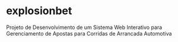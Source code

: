 # explosionbet
Projeto de Desenvolvimento de um Sistema Web Interativo para Gerenciamento de Apostas para Corridas de Arrancada Automotiva
